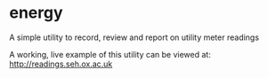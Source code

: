 # energy
A simple utility to record, review and report on utility meter readings

A working, live example of this utility can be viewed at: http://readings.seh.ox.ac.uk
